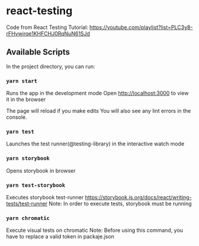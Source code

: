 # react-testing

Code from React Testing Tutorial:
https://youtube.com/playlist?list=PLC3y8-rFHvwirqe1KHFCHJ0RqNuN61SJd


## Available Scripts

In the project directory, you can run:

### `yarn start`

Runs the app in the development mode
Open [http://localhost:3000](http://localhost:3000) to view it in the browser

The page will reload if you make edits
You will also see any lint errors in the console.

### `yarn test`

Launches the test runner(@testing-library) in the interactive watch mode

### `yarn storybook`

Opens storybook in browser

### `yarn test-storybook`

Executes storybook test-runner https://storybook.js.org/docs/react/writing-tests/test-runner
Note: In order to execute tests, storybook must be running

### `yarn chromatic`

Execute visual tests on chromatic
Note: Before using this command, you have to replace a valid token in packaje.json
